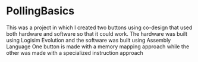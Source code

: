 # PollingBasics
This was a project in which I created two buttons using co-design that used both hardware and software so that it could work. 
The hardware was built using Logisim Evolution and the software was built using Assembly Language
One button is made with a memory mapping approach while the other was made with a specialized instruction approach
